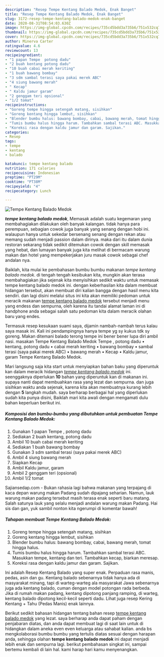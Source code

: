 ```yaml
---
description: "Resep Tempe Kentang Balado Medok, Enak Banget"
title: "Resep Tempe Kentang Balado Medok, Enak Banget"
slug: 3172-resep-tempe-kentang-balado-medok-enak-banget
date: 2020-08-31T08:54:03.630Z
image: https://img-global.cpcdn.com/recipes/735cd5bdd3a735b6/751x532cq70/tempe-kentang-balado-medok-foto-resep-utama.jpg
thumbnail: https://img-global.cpcdn.com/recipes/735cd5bdd3a735b6/751x532cq70/tempe-kentang-balado-medok-foto-resep-utama.jpg
cover: https://img-global.cpcdn.com/recipes/735cd5bdd3a735b6/751x532cq70/tempe-kentang-balado-medok-foto-resep-utama.jpg
author: Minerva Carter
ratingvalue: 4.6
reviewcount: 13
recipeingredient:
- "1 papan Tempe  potong dadu"
- "2 buah kentang potong dadu"
- "10 buah cabai merah keriting"
- "1 buah bawang bombay"
- "3 sdm sambal terasi saya pakai merek ABC"
- "4 siung bawang merah"
- " Kecap"
- " Kaldu jamur garam"
- "2 genggam teri opsional"
- "1/2 tomat"
recipeinstructions:
- "Goreng tempe hingga setengah matang, sisihkan"
- "Goreng kentang hingga lembut, sisihkan"
- "Blender bumbu halus: bawang bombay, cabai, bawang merah, tomat hingga halus."
- "Tumis bumbu halus hingga harum. Tambahkan sambal terasi ABC. Masukkan tempe, kentang dan teri. Tambahkan kecap, biarkan meresap."
- "Koreksi rasa dengan kaldu jamur dan garam. Sajikan."
categories:
- Resep
tags:
- tempe
- kentang
- balado

katakunci: tempe kentang balado 
nutrition: 171 calories
recipecuisine: Indonesian
preptime: "PT29M"
cooktime: "PT38M"
recipeyield: "4"
recipecategory: Lunch

---
```



![Tempe Kentang Balado Medok](https://img-global.cpcdn.com/recipes/735cd5bdd3a735b6/751x532cq70/tempe-kentang-balado-medok-foto-resep-utama.jpg)

<b><i>tempe kentang balado medok</i></b>, Memasak adalah suatu kegemaran yang membahagiakan dilakukan oleh banyak kalangan. tidak hanya para perempuan, sebagian cowok juga banyak yang senang dengan hobi ini. walaupun hanya untuk sekedar bersenang senang dengan rekan atau memang sudah menjadi passion dalam dirinya. maka dari itu dalam dunia restoran sekarang tidak sedikit ditemukan cowok dengan skill memasak yang hebat, dan lumayan banyak juga kita melihat di bermacam warung makan dan hotel yang mempekerjakan juru masak cowok sebagai chef andalan nya.

Baiklah, kita mulai ke pembahasan bumbu bumbu makanan <i>tempe kentang balado medok</i>. di tengah tengah kesibukan kita, mungkin akan terasa membahagiakan jika sejenak kita menyisihkan sedikit waktu untuk memasak tempe kentang balado medok ini. dengan keberhasilan kita dalam membuat hidangan tersebut, akan membuat diri kalian bangga dengan hasil menu kita sendiri. dan lagi disini melalui situs ini kita akan memiliki pedoman untuk meracik makanan <u>tempe kentang balado medok</u> tersebut menjadi menu yang endess dan sempurna, oleh karena itu tandai alamat laman ini di handphone anda sebagai salah satu pedoman kita dalam meracik olahan baru yang endes.

Termasuk resep kesukaan suami saya, dijamin nambah-nambah terus kalau saya masak ini. Kali ini pendampingnya hanya tempe yg sy kukus tdk sy goreng. Makan ditemani balado terong tempe ini bener bener lupa diri ambil nasi. masakan Tempe Kentang Balado Medok Tempe , potong dadu • kentang, potong dadu • cabai merah keriting • bawang bombay • sambal terasi (saya pakai merek ABC) • bawang merah • Kecap • Kaldu jamur, garam Tempe Kentang Balado Medok.


Mari langsung saja kita start untuk menyiapkan bahan baku yang diperuntuk kan dalam meracik hidangan <u><i>tempe kentang balado medok</i></u> ini. seenggaknya diperlukan <b>10</b> bahan yang diperuntuk kan di makanan ini. supaya nanti dapat membuahkan rasa yang lezat dan sempurna. dan juga sisihkan waktu anda sejenak, karena kita akan membuatnya kurang lebih dengan <b>5</b> langkah mudah. saya berharap berbagai hal yang diperlukan sudah kita punya disini, Baiklah mari kita awali dengan mengamati dulu bahan keperluan berikut ini.

<!--inarticleads1-->

##### Komposisi dan bumbu-bumbu yang dibutuhkan untuk pembuatan Tempe Kentang Balado Medok:

1. Gunakan 1 papan Tempe , potong dadu
1. Sediakan 2 buah kentang, potong dadu
1. Ambil 10 buah cabai merah keriting
1. Sediakan 1 buah bawang bombay
1. Gunakan 3 sdm sambal terasi (saya pakai merek ABC)
1. Ambil 4 siung bawang merah
1. Siapkan  Kecap
1. Ambil  Kaldu jamur, garam
1. Ambil 2 genggam teri (opsional)
1. Ambil 1/2 tomat


Sajiansedap.com - Bukan rahasia lagi bahwa makanan yang terpajang di kaca depan warung makan Padang sudah dipajang seharian. Namun, lauk warung makan padang tersebut masih terasa enak seperti baru matang. Salah satunya lauk yang selalu menjadi andalan warung makan Padang. Hai sis dan gan, yuk sambil nonton kita ngerumpi di komentar bawah! 

<!--inarticleads2-->

##### Tahapan membuat Tempe Kentang Balado Medok:

1. Goreng tempe hingga setengah matang, sisihkan
1. Goreng kentang hingga lembut, sisihkan
1. Blender bumbu halus: bawang bombay, cabai, bawang merah, tomat hingga halus.
1. Tumis bumbu halus hingga harum. Tambahkan sambal terasi ABC. Masukkan tempe, kentang dan teri. Tambahkan kecap, biarkan meresap.
1. Koreksi rasa dengan kaldu jamur dan garam. Sajikan.


Ini adalah Resep Kentang Balado yang super enak. Perpaduan rasa manis, pedas, asin dan gu. Kentang balado sebenarnya tidak hanya ada di masyarakat minang, tapi di warteg-warteg ala masyarakat Jawa sebenarnya juga ada kentang balado, cuman dengan model potongan rada berbeda. Jika di rumah makan padang, kentang dipotong panjang ramping, di warteg, kentang balado dipotong kecil-kecil seperti dadu. Lihat juga resep Kering Kentang + Tahu (Pedas Manis) enak lainnya. 

Berikut sedikit bahasan hidangan tentang bahan resep <u>tempe kentang balado medok</u> yang lezat. saya berharap anda dapat paham dengan penjabaran diatas, dan anda dapat membuat lagi di saat lain untuk di hidangkan dalam aneka even even keluarga atau sahabat kalian. anda bs mengkolaborasi bumbu bumbu yang tertulis diatas sesuai dengan harapan anda, sehingga olahan <b>tempe kentang balado medok</b> ini dapat menjadi lebih enak dan sempurna lagi. berikut pembahasan singkat ini, sampai bertemu kembali di lain hal. kami harap hari kamu menyenangkan.
